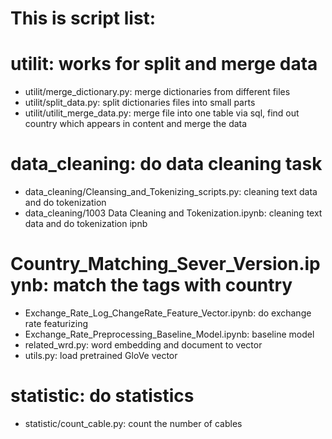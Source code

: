# This is script list:

# utilit: works for split and merge data
- utilit/merge_dictionary.py:  merge dictionaries from different files
- utilit/split_data.py: split dictionaries files into small parts
- utilit/utilit_merge_data.py: merge file into one table via sql, find out country which appears in content and merge the data 


# data_cleaning: do data cleaning task
- data_cleaning/Cleansing_and_Tokenizing_scripts.py: cleaning text data and do tokenization
- data_cleaning/1003 Data Cleaning and Tokenization.ipynb: cleaning text data and do tokenization ipnb

# Country_Matching_Sever_Version.ipynb: match the tags with country
- Exchange_Rate_Log_ChangeRate_Feature_Vector.ipynb: do exchange rate featurizing
- Exchange_Rate_Preprocessing_Baseline_Model.ipynb: baseline model
- related_wrd.py: word embedding and document to vector
- utils.py: load pretrained GloVe vector


# statistic: do statistics
- statistic/count_cable.py: count the number of cables

